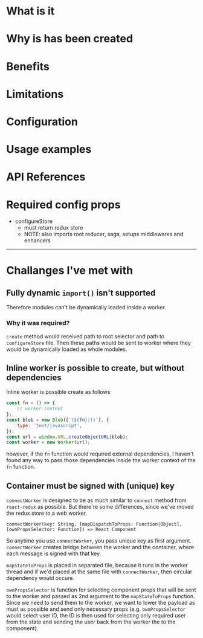 # What is it

# Why is has been created

# Benefits

# Limitations

# Configuration

# Usage examples

# API References

# Required config props

-   configureStore
    -   must return redux store
    -   NOTE: also imports root reducer, saga, setups middlewares and enhancers

---

# Challanges I've met with

## Fully dynamic `import()` isn't supported

Therefore modules can't be dynamically loaded inside a worker.

### Why it was required?

`create` method would received path to root selector and path to `configureStore` file. Then these paths would be sent to worker where they would be dynamically loaded as whole modules.

## Inline worker is possible to create, but without dependencies

Inline worker is possible create as follows:

```js
const fn = () => {
    // worker content
};
const blob = new Blob([`(${fn})()`], {
    type: 'text/javascript',
});
const url = window.URL.createObjectURL(blob);
const worker = new Worker(url);
```

however, if the `fn` function would required external dependencies, I haven't found any way to pass those dependencies inside the worker context of the `fn` function.

## Container must be signed with (unique) key

`connectWorker` is designed to be as much similar to `connect` method from `react-redux` as possible. But there're some differences, since we've moved the redux store to a web worker.

`connectWorker(key: String, [mapDispatchToProps: Function|Object], [ownPropsSelector: Function]) => React Component`

So anytime you use `connectWorker`, you pass unique key as first argument. `connectWorker` creates bridge between the worker and the container, where each message is signed with that key.

`mapStateToProps` is placed in separated file, because it runs in the worker thread and if we'd placed at the same file with `connectWorker`, then circular dependency would occure.

`ownPropsSelector` is function for selecting component props that will be sent to the worker and passed as 2nd argument to the `mapStateToProps` function. Since we need to send them to the worker, we want to lower the payload as must as possible and send only necessary props (e.g. `ownPropsSelector` would select user ID, the ID is then used for selecting only required user from the state and sending the user back from the worker the to the component).
